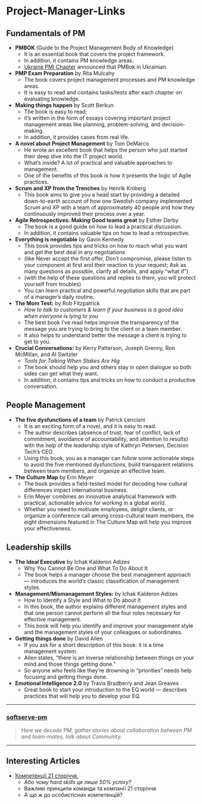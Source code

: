 # Project-Manager-Links

## Fundamentals of PM

* **PMBOK** (Guide to the Project Management Body of Knowledge)
  - It is an essential book that covers the project framework.
  - In addition, it contains PM knowledge areas. 
  - [Ukraine PMI Chapter](https://pmiukraine.org/pmbok7/) announced that PMBok in Ukrainian. 
* **PMP Exam Preparation** by Rita Mulcahy
  - The book covers project management processes and PM knowledge areas.
  - It is easy to read and contains tasks/tests after each chapter on evaluating knowledge.
* **Making things happen** by Scott Berkun
  - The book is easy to read;
  - it’s written in the form of essays covering important project management areas like planning, problem-solving, and decision-making.
  - In addition, it provides cases from real life.
* **A novel about Project Management** by Tom DeMarco
  - He wrote an excellent book that helps the person who just started their deep dive into the IT project world.
  - What’s inside? A lot of practical and valuable approaches to management.
  - One of the benefits of this book is how it presents the logic of Agile practices.
* **Scrum and XP from the Trenches** by Henrik Kniberg
  - This book aims to give you a head start by providing a detailed down-to-earth account of how one Swedish company implemented Scrum and XP with a team of approximately 40 people and how they continuously improved their process over a year.
* **Agile Retrospectives: Making Good teams great** by Esther Derby
  - The book is a good guide on how to lead a practical discussion.
  - In addition, it contains valuable tips on how to lead a retrospective.
* **Everything is negotiable** by Gavin Kennedy
  - This book provides tips and tricks on how to reach what you want and get the best deal in any negotiations
  - (like Never accept the first offer, Don’t compromise, please listen to your component at first and their reaction to your request; Ask as many questions as possible, clarify all details, and apply “what if”)
  - (with the help of these questions and replies to them, you will protect yourself from troubles)
  - You can learn practical and powerful negotiation skills that are part of a manager’s daily routine.
* **The Mom Test:** by Rob Fitzpatrick
  - _How to talk to customers & learn if your business is a good idea when everyone is lying to you_
  - The best book I’ve read helps improve the transparency of the message you are trying to bring to the client or a team member.
  - It also helps to understand better the message a client is trying to get to you.
* **Crucial Conversations:** by Kerry Patterson, Joseph Grenny, Ron McMillan, and Al Switzler
  - _Tools for Talking When Stakes Are Hig_
  - The book should help you and others stay in open dialogue so both sides can get what they want.
  - In addition, it contains tips and tricks on how to conduct a productive conversation.

## People Management

* **The five dysfunctions of a team** by Patrick Lencioni
  - It is an exciting form of a novel, and it is easy to read.
  - The author describes (absence of trust, fear of conflict, lack of commitment, avoidance of accountability, and attention to results) with the help of the leadership style of Kathryn Petersen, Decision Tech’s CEO.
  - Using this book, you as a manager can follow some actionable steps to avoid the five mentioned dysfunctions, build transparent relations between team members, and organize an effective team.
* **The Culture Map** by Erin Meyer
  - The book provides a field-tested model for decoding how cultural differences impact international business.
  - Erin Meyer combines an innovative analytical framework with practical, actionable advice for working in a global world.
  - Whether you need to motivate employees, delight clients, or organize a conference call among cross-cultural team members, the eight dimensions featured in The Culture Map will help you improve your effectiveness.

## Leadership skills

* **The Ideal Executive** by Ichak Kalderon Adizes
  - Why You Cannot Be One and What To Do About It
  - The book helps a manager choose the best management approach — introduces the world’s classic classification of management styles.
* **Management/Mismanagement Styles:** by Ichak Kalderon Adizes
  - How to Identify a Style and What to Do about It
  - In this book, the author explains different management styles and that one person cannot perform all the four roles necessary for effective management.
  - This book will help you identify and improve your management style and the management styles of your colleagues or subordinates.
* **Getting things done** by David Allen
  - If you ask for a short description of this book: it is a time management system.
  - Allen states, “there is an inverse relationship between things on your mind and those things getting done.”
  - So anyone who feels like they’re drowning in “priorities” needs help focusing and getting things done.
* **Emotional Intelligence 2.0** by Travis Bradberry and Jean Greaves
  - Great book to start your introduction to the EQ world — describes practices that will help you to develop your EQ.

- - -

### [softserve-pm](https://medium.com/softserve-pm)

> _Here we decode PM, gather stories about collaboration between PM and team-mates, talk about Community._


- - -

## Interesting Articles

* [Компетенції 21 сторіччя.](https://ux.pub/oksana_nosenko/kompietientsiyi-21-storichchia-abo-chomu-hard-skills-tsie-lishie-50-uspikhu-1kmc)
  - _Або чому hard skills це лише 50% успіху?_
  - Важливі принципи команди та компанії 21 сторіччя
  - А що ж до особистісних компетенцій?







